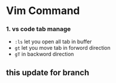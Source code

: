 # Vim Command

### 1. vs code tab manage

- `:ls` let you open all tab in buffer
- `gt` let you move tab in forword direction
- `gT` in backword direction

## this update for branch
